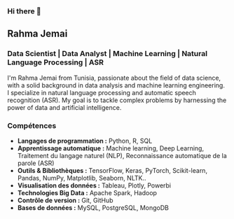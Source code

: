 ### Hi there 👋

## Rahma Jemai

### Data Scientist | Data Analyst | Machine Learning | Natural Language Processing | ASR

I'm Rahma Jemai from Tunisia, passionate about the field of data science, with a solid background in data analysis and machine learning engineering. I specialize in natural language processing and automatic speech recognition (ASR). My goal is to tackle complex problems by harnessing the power of data and artificial intelligence.

### Compétences

- **Langages de programmation :** Python, R, SQL
- **Apprentissage automatique :** Machine learning, Deep Learning, Traitement du langage naturel (NLP), Reconnaissance automatique de la parole (ASR)
- **Outils & Bibliothèques :** TensorFlow, Keras, PyTorch, Scikit-learn, Pandas, NumPy, Matplotlib, Seaborn, NLTK..
- **Visualisation des données :** Tableau, Plotly, Powerbi
- **Technologies Big Data :** Apache Spark, Hadoop
- **Contrôle de version :** Git, GitHub
- **Bases de données :** MySQL, PostgreSQL, MongoDB
